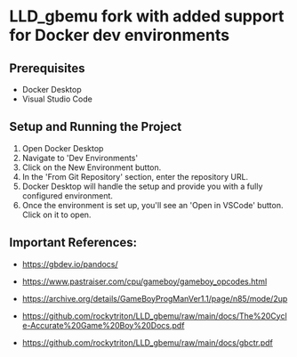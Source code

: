 # LLD_gbemu fork with added support for Docker dev environments
    
## Prerequisites

- Docker Desktop
- Visual Studio Code

## Setup and Running the Project

1. Open Docker Desktop
2. Navigate to 'Dev Environments'
3. Click on the New Environment button.
4. In the 'From Git Repository' section, enter the repository URL.
5. Docker Desktop will handle the setup and provide you with a fully configured environment.
6. Once the environment is set up, you'll see an 'Open in VSCode' button. Click on it to open.




## Important References:

- https://gbdev.io/pandocs/

- https://www.pastraiser.com/cpu/gameboy/gameboy_opcodes.html

- https://archive.org/details/GameBoyProgManVer1.1/page/n85/mode/2up

- https://github.com/rockytriton/LLD_gbemu/raw/main/docs/The%20Cycle-Accurate%20Game%20Boy%20Docs.pdf

- https://github.com/rockytriton/LLD_gbemu/raw/main/docs/gbctr.pdf
